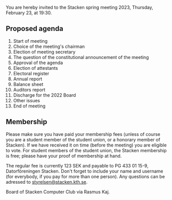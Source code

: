 <!-- 
.. title: Summons to the spring meeting 2023
.. slug: varmote
.. date: 2023-02-10 14:25:00 CET
.. description: Summons to and proposed agenda for the spring meeting och Stacken Computer Club, 2023.
.. category: 2023
-->

You are hereby invited to the Stacken spring meeting 2023, Thursday,
February 23, at 19:30.

<!-- TEASER_END -->

## Proposed agenda

1. Start of meeting
2. Choice of the meeting's chairman
3. Election of meeting secretary
4. The question of the constitutional announcement of the meeting
5. Approval of the agenda
6. Election of attestants
7. Electoral register
8. Annual report
9. Balance sheet
10. Auditors report
11. Discharge for the 2022 Board
12. Other issues
13. End of meeting

## Membership

Please make sure you have paid your membership fees (unless of course
you are a student member of the student union, or a honorary member of
Stacken).
If we have received it on time (before the meeting) you are eligible
to vote.
For student members of the student union, the Stacken membership is
free; please have your proof of membership at hand.

The regular fee is currently 123 SEK and payable to PG 433 01 15-9,
Datorföreningen Stacken.
Don't forget to include your name and username (for everybody, if you
pay for more than one person).
Any questions can be adressed to styrelsen@stacken.kth.se.


Board of Stacken Computer Club via Rasmus Kaj.
